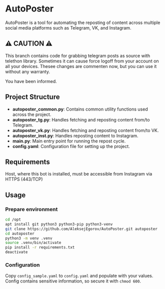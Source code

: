 # AutoPoster

AutoPoster is a tool for automating the reposting of content across multiple social media platforms such as Telegram, VK, and Instagram.

## :warning: CAUTION :warning:

This branch contains code for grabbing telegram posts as source with telethon library. Sometimes it can cause force logoff from your account on all your devices. Thesee changes are commenten now, but you can use it without any warranty.

You have been informed.

## Project Structure

- **autoposter_common.py**: Contains common utility functions used across the project.
- **autoposter_tg.py**: Handles fetching and reposting content from/to Telegram.
- **autoposter_vk.py**: Handles fetching and reposting content from/to VK.
- **autoposter_inst.py**: Handles reposting content to Instagram.
- **main.py**: Main entry point for running the repost cycle.
- **config.yaml**: Configuration file for setting up the project.

## Requirements

Host, where this bot is installed, must be accessible from Instagram via HTTPS (443/TCP)

## Usage

### Prepare environment

```bash
cd /opt
apt install git python3 python3-pip python3-venv
git clone https://github.com/AleksejEgorov/AutoPoster.git autoposter
cd autoposter
python3 -m venv .venv
source .venv/bin/activate
pip install -r requirements.txt
deactivate
```

### Configuration

Copy `config_sample.yaml` to `config.yaml` and populate with your values. Config contains sensitive information, so secure it with `chmod 600`.
